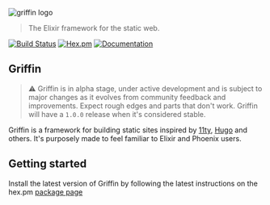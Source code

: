 ![griffin logo](https://raw.githubusercontent.com/elixir-griffin/griffin/main/priv/static/griffin.png)

> The Elixir framework for the static web.

[![Build Status](https://github.com/elixir-griffin/griffin/actions/workflows/elixir.yaml/badge.svg)](https://github.com/elixir-griffin/griffin/actions/workflows/elixir.yaml)
[![Hex.pm](https://img.shields.io/hexpm/v/griffin_ssg.svg)](https://hex.pm/packages/griffin_ssg)
[![Documentation](https://img.shields.io/badge/documentation-gray)](https://hexdocs.pm/griffin_ssg)


## Griffin

> ⚠️ Griffin is in alpha stage, under active development and is subject to major changes as it evolves from community feedback and improvements. Expect rough edges and parts that don't work. Griffin will have a `1.0.0` release when it's considered stable.

Griffin is a framework for building static sites inspired by [11ty](https://www.11ty.dev/), [Hugo](https://gohugo.io/) and others. It's purposely made to feel familiar to Elixir and Phoenix users.

## Getting started
Install the latest version of Griffin by following the latest instructions on the hex.pm [package page](https://hexdocs.pm/griffin_ssg/installation.html#griffin)